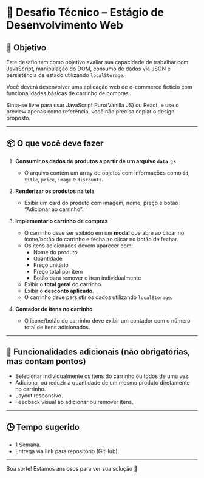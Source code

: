 # 🛒 Desafio Técnico – Estágio de Desenvolvimento Web

## 📌 Objetivo

Este desafio tem como objetivo avaliar sua capacidade de trabalhar com JavaScript, manipulação do DOM, consumo de dados via JSON e persistência de estado utilizando `localStorage`.

Você deverá desenvolver uma aplicação web de e-commerce fictício com funcionalidades básicas de carrinho de compras.

Sinta-se livre para usar JavaScript Puro(Vanilla JS) ou React, e use o preview apenas como referência, você não precisa copiar o design proposto.

---

## 📦 O que você deve fazer

1. **Consumir os dados de produtos a partir de um arquivo `data.js`**

   - O arquivo contém um array de objetos com informações como `id`, `title`, `price`, `image` e `discounts`.

2. **Renderizar os produtos na tela**

   - Exibir um card do produto com imagem, nome, preço e botão “Adicionar ao carrinho”.

3. **Implementar o carrinho de compras**

   - O carrinho deve ser exibido em um **modal** que abre ao clicar no ícone/botão do carrinho e fecha ao clicar no botão de fechar.
   - Os itens adicionados devem aparecer com:
     - Nome do produto
     - Quantidade
     - Preço unitário
     - Preço total por item
     - Botão para remover o item individualmente
   - Exibir o **total geral** do carrinho.
   - Exibir o **desconto aplicado**.
   - O carrinho deve persistir os dados utilizando `localStorage`.

4. **Contador de itens no carrinho**
   - O ícone/botão do carrinho deve exibir um contador com o número total de itens adicionados.

---

## 🎯 Funcionalidades adicionais (não obrigatórias, mas contam pontos)

- Selecionar individualmente os itens do carrinho ou todos de uma vez.
- Adicionar ou reduzir a quantidade de um mesmo produto diretamente no carrinho.
- Layout responsivo.
- Feedback visual ao adicionar ou remover itens.

---

## 🕒 Tempo sugerido

- 1 Semana.
- Entrega via link para repositório (GitHub).

---

Boa sorte! Estamos ansiosos para ver sua solução 🚀
